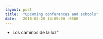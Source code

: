 ```yaml
---
layout: post
title:  "Upcoming conferences and schools"
date:   2018-08-20 14:05:00 -0500
---
```



* Los caminos de la luz" 
